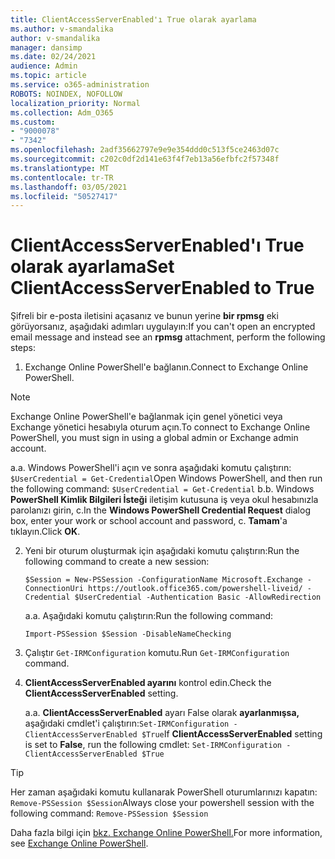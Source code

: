 ```yaml
---
title: ClientAccessServerEnabled'ı True olarak ayarlama
ms.author: v-smandalika
author: v-smandalika
manager: dansimp
ms.date: 02/24/2021
audience: Admin
ms.topic: article
ms.service: o365-administration
ROBOTS: NOINDEX, NOFOLLOW
localization_priority: Normal
ms.collection: Adm_O365
ms.custom:
- "9000078"
- "7342"
ms.openlocfilehash: 2adf35662797e9e9e354ddd0c513f5ce2463d07c
ms.sourcegitcommit: c202c0df2d141e63f4f7eb13a56efbfc2f57348f
ms.translationtype: MT
ms.contentlocale: tr-TR
ms.lasthandoff: 03/05/2021
ms.locfileid: "50527417"
---
```

# <a name="set-clientaccessserverenabled-to-true"></a><span data-ttu-id="bd233-102">ClientAccessServerEnabled'ı True olarak ayarlama</span><span class="sxs-lookup"><span data-stu-id="bd233-102">Set ClientAccessServerEnabled to True</span></span>

<span data-ttu-id="bd233-103">Şifreli bir e-posta iletisini açasanız ve bunun yerine **bir rpmsg** eki görüyorsanız, aşağıdaki adımları uygulayın:</span><span class="sxs-lookup"><span data-stu-id="bd233-103">If you can't open an encrypted email message and instead see an **rpmsg** attachment, perform the following steps:</span></span>

1. <span data-ttu-id="bd233-104">Exchange Online PowerShell'e bağlanın.</span><span class="sxs-lookup"><span data-stu-id="bd233-104">Connect to Exchange Online PowerShell.</span></span>

> [!NOTE]
> <span data-ttu-id="bd233-105">Exchange Online PowerShell'e bağlanmak için genel yönetici veya Exchange yönetici hesabıyla oturum açın.</span><span class="sxs-lookup"><span data-stu-id="bd233-105">To connect to Exchange Online PowerShell, you must sign in using a global admin or Exchange admin account.</span></span>

   <span data-ttu-id="bd233-106">a.</span><span class="sxs-lookup"><span data-stu-id="bd233-106">a.</span></span> <span data-ttu-id="bd233-107">Windows PowerShell'i açın ve sonra aşağıdaki komutu çalıştırın: `$UserCredential = Get-Credential`</span><span class="sxs-lookup"><span data-stu-id="bd233-107">Open Windows PowerShell, and then run the following command: `$UserCredential = Get-Credential`</span></span>
<span data-ttu-id="bd233-108">b.</span><span class="sxs-lookup"><span data-stu-id="bd233-108">b.</span></span> <span data-ttu-id="bd233-109">Windows **PowerShell Kimlik Bilgileri İsteği** iletişim kutusuna iş veya okul hesabınızla parolanızı girin, c.</span><span class="sxs-lookup"><span data-stu-id="bd233-109">In the **Windows PowerShell Credential Request** dialog box, enter your work or school account and password, c.</span></span> <span data-ttu-id="bd233-110">**Tamam**'a tıklayın.</span><span class="sxs-lookup"><span data-stu-id="bd233-110">Click **OK**.</span></span> 

2. <span data-ttu-id="bd233-111">Yeni bir oturum oluşturmak için aşağıdaki komutu çalıştırın:</span><span class="sxs-lookup"><span data-stu-id="bd233-111">Run the following command to create a new session:</span></span>

    `$Session = New-PSSession -ConfigurationName Microsoft.Exchange -ConnectionUri https://outlook.office365.com/powershell-liveid/ -Credential $UserCredential -Authentication Basic -AllowRedirection`

    <span data-ttu-id="bd233-112">a.</span><span class="sxs-lookup"><span data-stu-id="bd233-112">a.</span></span> <span data-ttu-id="bd233-113">Aşağıdaki komutu çalıştırın:</span><span class="sxs-lookup"><span data-stu-id="bd233-113">Run the following command:</span></span>
    
    `Import-PSSession $Session -DisableNameChecking`

3. <span data-ttu-id="bd233-114">Çalıştır `Get-IRMConfiguration` komutu.</span><span class="sxs-lookup"><span data-stu-id="bd233-114">Run `Get-IRMConfiguration` command.</span></span>

4. <span data-ttu-id="bd233-115">**ClientAccessServerEnabled ayarını** kontrol edin.</span><span class="sxs-lookup"><span data-stu-id="bd233-115">Check the **ClientAccessServerEnabled** setting.</span></span> 

    <span data-ttu-id="bd233-116">a.</span><span class="sxs-lookup"><span data-stu-id="bd233-116">a.</span></span> <span data-ttu-id="bd233-117">**ClientAccessServerEnabled** ayarı False olarak **ayarlanmışsa,** aşağıdaki cmdlet'i çalıştırın:`Set-IRMConfiguration -ClientAccessServerEnabled $True`</span><span class="sxs-lookup"><span data-stu-id="bd233-117">If **ClientAccessServerEnabled** setting is set to **False**, run the following cmdlet: `Set-IRMConfiguration -ClientAccessServerEnabled $True`</span></span>

> [!TIP]
> <span data-ttu-id="bd233-118">Her zaman aşağıdaki komutu kullanarak PowerShell oturumlarınızı kapatın: `Remove-PSSession $Session`</span><span class="sxs-lookup"><span data-stu-id="bd233-118">Always close your powershell session with the following command: `Remove-PSSession $Session`</span></span>

<span data-ttu-id="bd233-119">Daha fazla bilgi için [bkz. Exchange Online PowerShell.](https://docs.microsoft.com/powershell/exchange/connect-to-exchange-online-powershell)</span><span class="sxs-lookup"><span data-stu-id="bd233-119">For more information, see [Exchange Online PowerShell](https://docs.microsoft.com/powershell/exchange/connect-to-exchange-online-powershell).</span></span>

